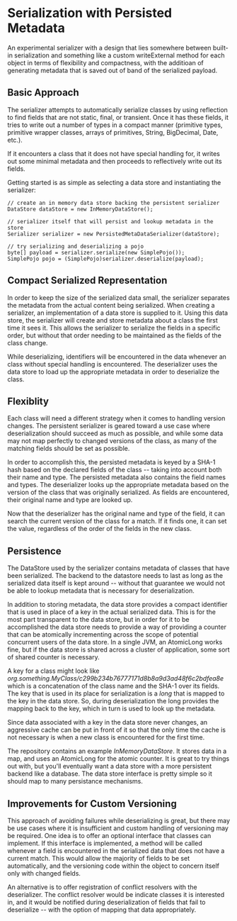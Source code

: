 Serialization with Persisted Metadata 
=========

An experimental serializer with a design that lies somewhere between built-in serialization and something like a custom writeExternal method for each object in terms of flexibility and compactness, with the additioan of generating metadata that is saved out of band of the serialized payload.

Basic Approach
----
The serializer attempts to automatically serialize classes by using reflection to find fields that are not static, final, or transient.  Once it has these fields, it tries to write out a number of types in a compact manner (primitive types, primitive wrapper classes, arrays of primitives, String, BigDecimal, Date, etc.).  

If it encounters a class that it does not have special handling for, it writes out some minimal metadata and then proceeds to reflectively write out its fields.

Getting started is as simple as selecting a data store and instantiating the serializer:

    // create an in memory data store backing the persistent serializer
    DataStore dataStore = new InMemoryDataStore();
    	
    // serializer itself that will persist and lookup metadata in the store
    Serializer serializer = new PersistedMetaDataSerializer(dataStore);

    // try serializing and deserializing a pojo
    byte[] payload = serializer.serialize(new SimplePojo());
    SimplePojo pojo = (SimplePojo)serializer.deserialize(payload);

Compact Serialized Representation
----
In order to keep the size of the serialized data small, the serializer separates the metadata from the actual content being serialized.  When creating a serializer, an implementation of a data store is supplied to it.  Using this data store, the serializer will create and store metadata about a class the first time it sees it.  This allows the serializer to serialize the fields in a specific order, but without that order needing to be maintained as the fields of the class change.

While deserializing, identifiers will be encountered in the data whenever an class without special handling is encountered.  The deserializer uses the data store to load up the appropriate metadata in order to deserialize the class.

Flexiblity
----
Each class will need a different strategy when it comes to handling version changes.  The persistent serializer is geared toward a use case where deserialization should succeed as much as possible, and while some data may not map perfectly to changed versions of the class, as many of the matching fields should be set as possible.

In order to accomplish this, the persisted metadata is keyed by a SHA-1 hash based on the declared fields of the class -- taking into account both their name and type.  The persisted metadata also contains the field names and types.  The deserializer looks up the appropriate metadata based on the version of the class that was originally serialized.  As fields are encountered, their original name and type are looked up.

Now that the deserializer has the original name and type of the field, it can search the current version of the class for a match.  If it finds one, it can set the value, regardless of the order of the fields in the new class.

Persistence
----
The DataStore used by the serializer contains metadata of classes that have been serialized.  The backend to the datastore needs to last as long as the serialized data itself is kept around -- without that guarantee we would not be able to lookup metadata that is necessary for deserialization.

In addition to storing metadata, the data store provides a compact identifier that is used in place of a key in the actual serialized data.  This is for the most part transparent to the data store, but in order for it to be accomplished the data store needs to provide a way of providing a counter that can be atomically incrementing across the scope of potential concurrent users of the data store.  In a single JVM, an AtomicLong works fine, but if the data store is shared across a cluster of application, some sort of shared counter is necessary.

A key for a class might look like _org.something.MyClass/c299b234b76777171d8b8a9d3ad48f6c2bdfea8e_ which is a concatenation of the class name and the SHA-1 over its fields.  The key that is used in its place for serialization is a _long_ that is mapped to the key in the data store.  So, during deserialization the long provides the mapping back to the key, which in turn is used to look up the metadata.

Since data associated with a key in the data store never changes, an aggressive cache can be put in front of it so that the only time the cache is not necessary is when a new class is encountered for the first time.

The repository contains an example *InMemoryDataStore*.  It stores data in a map, and uses an AtomicLong for the atomic counter.  It is great to try things out with, but you'll eventually want a data store with a more persistent backend like a database.  The data store interface is pretty simple so it should map to many persistance mechanisms.

Improvements for Custom Versioning
----
This approach of avoiding failures while deserializing is great, but there may be use cases where it is insufficient and custom handling of versioning may be required.  One idea is to offer an optional interface that classes can implement.  If this interface is implemented, a method will be called whenever a field is encountered in the serialized data that does not have a current match.  This would allow the majority of fields to be set automatically, and the versioning code within the object to concern itself only with changed fields.  

An alternative is to offer registration of conflict resolvers with the deserializer.  The conflict resolver would be indicate classes it is interested in, and it would be notified during deserialization of fields that fail to deserialize -- with the option of mapping that data appropriately.
